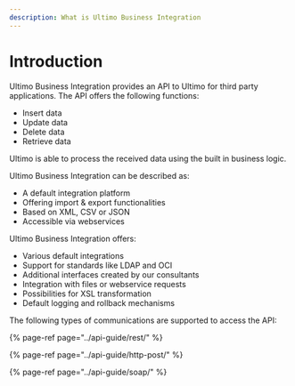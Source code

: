 ```yaml
---
description: What is Ultimo Business Integration
---
```


# Introduction

Ultimo Business Integration provides an API to Ultimo for third party applications. The API offers the following functions:

* Insert data
* Update data
* Delete data
* Retrieve data

Ultimo is able to process the received data using the built in business logic. 

Ultimo Business Integration can be described as:

* A default integration platform
* Offering import & export functionalities
* Based on XML, CSV or JSON
* Accessible via webservices

Ultimo Business Integration offers:

* Various default integrations
* Support for standards like LDAP and OCI
* Additional interfaces created by our consultants
* Integration with files or webservice requests
* Possibilities for XSL transformation
* Default logging and rollback mechanisms

The following types of communications are supported to access the API:

{% page-ref page="../api-guide/rest/" %}

{% page-ref page="../api-guide/http-post/" %}

{% page-ref page="../api-guide/soap/" %}



